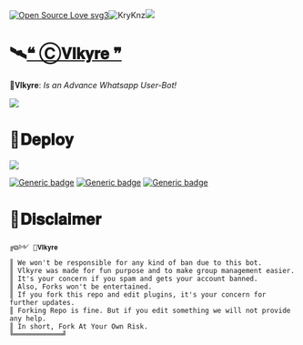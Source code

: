 [![Open Source Love svg3](https://badges.frapsoft.com/os/v3/open-source.svg?v=103)](https://github.com/ellerbrock/open-source-badges/)<img align="centre" src="https://img.shields.io/badge/Made%20for-VSCode-1f425f.svg" alt="KryKnz"/><img align="centre" src="https://img.shields.io/badge/Maintained%3F-yes-green.svg"/>

# 🛰️[❝ Ⓒ𝐕𝐥𝐤𝐲𝐫𝐞 ❞](https://kryknz.github.io/Kry_Vlkyre/)

🦋𝐕𝐥𝐤𝐲𝐫𝐞: _Is an Advance Whatsapp User-Bot!_

<img img src="https://i.postimg.cc/KzKjcD50/vlkUvar.gif" />

# 🍂𝐃𝐞𝐩𝐥𝐨𝐲

<img align="centre" src="https://i.postimg.cc/Ss4FZVMv/Wesbite.png"/>

[![Generic badge](https://img.shields.io/badge/🚀HEROKU-purple.svg)](https://kryknz.github.io/Kry_Vlkyre/)
[![Generic badge](https://img.shields.io/badge/🌐WEBSITE-white.svg)](https://kryknz.github.io/Kry_Vlkyre/)
[![Generic badge](https://img.shields.io/badge/⛱️GROUPS-darkgreen.svg)](https://kryknz.github.io/Kry_Vlkyre/)

# 🍂𝐃𝐢𝐬𝐜𝐥𝐚𝐢𝐦𝐞𝐫

```
╔⧉༻ 🦋𝐕𝐥𝐤𝐲𝐫𝐞
║ We won't be responsible for any kind of ban due to this bot.
║ Vlkyre was made for fun purpose and to make group management easier.
║ It's your concern if you spam and gets your account banned.
║ Also, Forks won't be entertained.
║ If you fork this repo and edit plugins, it's your concern for further updates.
║ Forking Repo is fine. But if you edit something we will not provide any help.
║ In short, Fork At Your Own Risk.
╚════════════╝
```
